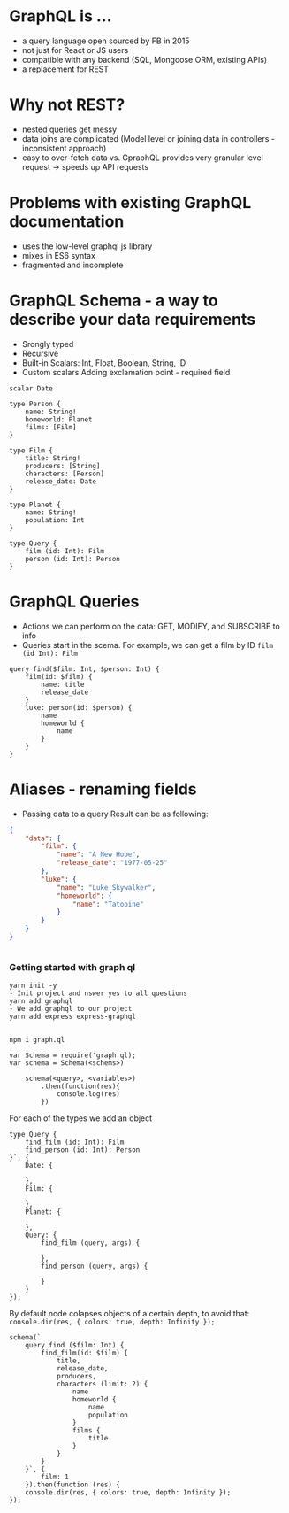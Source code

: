 # GraphQL is ...
- a query language open sourced by FB in 2015
- not just for React or JS users
- compatible with any backend (SQL, Mongoose ORM, existing APIs)
- a replacement for REST

# Why not REST?
- nested queries get messy
- data joins are complicated (Model level or joining data in controllers - inconsistent approach)
- easy to over-fetch data vs. GpraphQL provides very granular level request -> speeds up API requests

# Problems with existing GraphQL documentation
- uses the low-level graphql js library
- mixes in ES6 syntax
- fragmented and incomplete

# GraphQL Schema - a way to describe your data requirements
- Srongly typed
- Recursive
- Built-in Scalars: Int, Float, Boolean, String, ID
- Custom scalars
Adding exclamation point - required field
```
scalar Date

type Person {
    name: String!
    homeworld: Planet
    films: [Film]
}

type Film {
    title: String!
    producers: [String]
    characters: [Person]
    release_date: Date
}

type Planet {
    name: String!
    population: Int
}

type Query {
    film (id: Int): Film
    person (id: Int): Person
}
```
# GraphQL Queries
- Actions we can perform on the data: GET, MODIFY, and SUBSCRIBE to info
- Queries start in the scema. 
For example, we can get a film by ID `film (id Int): Film`
```
query find($film: Int, $person: Int) {
    film(id: $film) {
        name: title
        release_date
    }
    luke: person(id: $person) {
        name
        homeworld {
            name
        }
    }
}
```
# Aliases - renaming fields
- Passing data to a query
Result can be as following:
```json
{
    "data": {
        "film": {
            "name": "A New Hope",
            "release_date": "1977-05-25"
        },
        "luke": {
            "name": "Luke Skywalker",
            "homeworld": {
                "name": "Tatooine"
            }
        }
    }
}
```
```

```
### Getting started with graph ql

```
yarn init -y
- Init project and nswer yes to all questions
yarn add graphql
- We add graphql to our project
yarn add express express-graphql


npm i graph.ql

var Schema = require('graph.ql);
var schema = Schema(<schems>)

    schema(<query>, <variables>)
        .then(function(res){
            console.log(res)
        })
```
For each of the types we add an object
```
type Query {
    find_film (id: Int): Film
    find_person (id: Int): Person
}`, {
    Date: {
    
    },
    Film: {
    
    },
    Planet: {
    
    },
    Query: {
        find_film (query, args) {
             
        },
        find_person (query, args) {
        
        }
    }
});
```
By default node colapses objects of a certain depth, to avoid that: `console.dir(res, { colors: true, depth: Infinity });`

```
schema(`
    query find ($film: Int) {
        find_film(id: $film) {
            title,
            release_date,
            producers,
            characters (limit: 2) {
                name
                homeworld {
                    name
                    population
                }
                films {
                    title
                }
            }
        }
    }`, {
        film: 1
    }).then(function (res) {
    console.dir(res, { colors: true, depth: Infinity });
});
```
